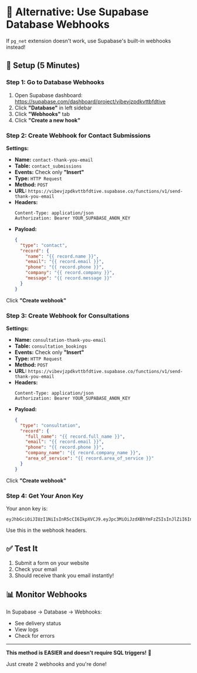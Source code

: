 # 🔔 Alternative: Use Supabase Database Webhooks

If `pg_net` extension doesn't work, use Supabase's built-in webhooks instead!

## 🚀 Setup (5 Minutes)

### Step 1: Go to Database Webhooks

1. Open Supabase dashboard: https://supabase.com/dashboard/project/vibevjzpdkvttbfdtive
2. Click **"Database"** in left sidebar
3. Click **"Webhooks"** tab
4. Click **"Create a new hook"**

### Step 2: Create Webhook for Contact Submissions

**Settings:**
- **Name:** `contact-thank-you-email`
- **Table:** `contact_submissions`
- **Events:** Check only **"Insert"**
- **Type:** `HTTP Request`
- **Method:** `POST`
- **URL:** `https://vibevjzpdkvttbfdtive.supabase.co/functions/v1/send-thank-you-email`
- **Headers:**
  ```
  Content-Type: application/json
  Authorization: Bearer YOUR_SUPABASE_ANON_KEY
  ```
- **Payload:**
  ```json
  {
    "type": "contact",
    "record": {
      "name": "{{ record.name }}",
      "email": "{{ record.email }}",
      "phone": "{{ record.phone }}",
      "company": "{{ record.company }}",
      "message": "{{ record.message }}"
    }
  }
  ```

Click **"Create webhook"**

### Step 3: Create Webhook for Consultations

**Settings:**
- **Name:** `consultation-thank-you-email`
- **Table:** `consultation_bookings`
- **Events:** Check only **"Insert"**
- **Type:** `HTTP Request`
- **Method:** `POST`
- **URL:** `https://vibevjzpdkvttbfdtive.supabase.co/functions/v1/send-thank-you-email`
- **Headers:**
  ```
  Content-Type: application/json
  Authorization: Bearer YOUR_SUPABASE_ANON_KEY
  ```
- **Payload:**
  ```json
  {
    "type": "consultation",
    "record": {
      "full_name": "{{ record.full_name }}",
      "email": "{{ record.email }}",
      "phone": "{{ record.phone }}",
      "company_name": "{{ record.company_name }}",
      "area_of_service": "{{ record.area_of_service }}"
    }
  }
  ```

Click **"Create webhook"**

### Step 4: Get Your Anon Key

Your anon key is:
```
eyJhbGciOiJIUzI1NiIsInR5cCI6IkpXVCJ9.eyJpc3MiOiJzdXBhYmFzZSIsInJlZiI6InZpYmV2anpwZGt2dHRiZmR0aXZlIiwicm9sZSI6ImFub24iLCJpYXQiOjE3NTg4NzcwNTUsImV4cCI6MjA3NDQ1MzA1NX0.eA5mWnDKodvPwCvSYZvWaguiTizIKYnfTjQwRj_27dE
```

Use this in the webhook headers.

## ✅ Test It

1. Submit a form on your website
2. Check your email
3. Should receive thank you email instantly!

## 📊 Monitor Webhooks

In Supabase → Database → Webhooks:
- See delivery status
- View logs
- Check for errors

---

**This method is EASIER and doesn't require SQL triggers!** 🚀

Just create 2 webhooks and you're done!

